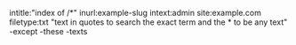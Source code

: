 intitle:"index of /*"
inurl:example-slug
intext:admin
site:example.com
filetype:txt
"text in quotes to search the exact term and the * to be any text" -except -these -texts
